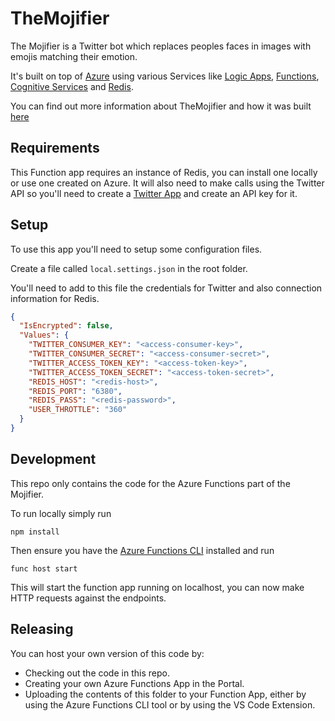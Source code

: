 # TheMojifier

The Mojifier is a Twitter bot which replaces peoples faces in images with emojis matching their emotion.

It's built on top of [Azure](https://azure.microsoft.com/free/?WT.mc_id=mojifier-github-ashussai) using various Services like [Logic Apps](https://azure.microsoft.com/services/logic-apps/?WT.mc_id=mojifier-sandbox-ashussai), [Functions](https://azure.microsoft.com/services/functions/?WT.mc_id=mojifier-github-ashussai), [Cognitive Services](https://azure.microsoft.com/services/cognitive-services/?WT.mc_id=mojifier-github-ashussai) and [Redis](https://azure.microsoft.com/services/cache/?WT.mc_id=mojifier-github-ashussai).

You can find out more information about TheMojifier and how it was built [here](https://codecraft.tv/blog/2018/04/09/mojifier/)

## Requirements

This Function app requires an instance of Redis, you can install one locally or use one created on Azure. It will also need to make calls using the Twitter API so you'll need to create a [Twitter App](https://apps.twitter.com/) and create an API key for it.

## Setup

To use this app you'll need to setup some configuration files.

Create a file called `local.settings.json` in the root folder.

You'll need to add to this file the credentials for Twitter and also connection information for Redis.

```json
{
  "IsEncrypted": false,
  "Values": {
    "TWITTER_CONSUMER_KEY": "<access-consumer-key>",
    "TWITTER_CONSUMER_SECRET": "<access-consumer-secret>",
    "TWITTER_ACCESS_TOKEN_KEY": "<access-token-key>",
    "TWITTER_ACCESS_TOKEN_SECRET": "<access-token-secret>",
    "REDIS_HOST": "<redis-host>",
    "REDIS_PORT": "6380",
    "REDIS_PASS": "<redis-password>",
    "USER_THROTTLE": "360"
  }
}
```

## Development

This repo only contains the code for the Azure Functions part of the Mojifier.

To run locally simply run

`npm install`

Then ensure you have the [Azure Functions CLI](https://docs.microsoft.com/en-us/azure/azure-functions/functions-run-local) installed and run

`func host start`

This will start the function app running on localhost, you can now make HTTP requests against the endpoints.

## Releasing

You can host your own version of this code by:

* Checking out the code in this repo.
* Creating your own Azure Functions App in the Portal.
* Uploading the contents of this folder to your Function App, either by using the Azure Functions CLI tool or by using the VS Code Extension.
